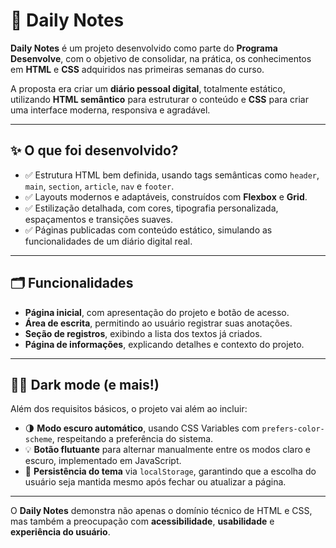 # 🚀 Daily Notes

**Daily Notes** é um projeto desenvolvido como parte do **Programa Desenvolve**, com o objetivo de consolidar, na prática, os conhecimentos em **HTML** e **CSS** adquiridos nas primeiras semanas do curso.

A proposta era criar um **diário pessoal digital**, totalmente estático, utilizando **HTML semântico** para estruturar o conteúdo e **CSS** para criar uma interface moderna, responsiva e agradável.

---

## ✨ O que foi desenvolvido?

- ✅ Estrutura HTML bem definida, usando tags semânticas como `header`, `main`, `section`, `article`, `nav` e `footer`.
- ✅ Layouts modernos e adaptáveis, construídos com **Flexbox** e **Grid**.
- ✅ Estilização detalhada, com cores, tipografia personalizada, espaçamentos e transições suaves.
- ✅ Páginas publicadas com conteúdo estático, simulando as funcionalidades de um diário digital real.

---

## 🗂️ Funcionalidades

- **Página inicial**, com apresentação do projeto e botão de acesso.
- **Área de escrita**, permitindo ao usuário registrar suas anotações.
- **Seção de registros**, exibindo a lista dos textos já criados.
- **Página de informações**, explicando detalhes e contexto do projeto.

---

## 🌙✨ Dark mode (e mais!)

Além dos requisitos básicos, o projeto vai além ao incluir:

- 🌗 **Modo escuro automático**, usando CSS Variables com `prefers-color-scheme`, respeitando a preferência do sistema.
- 💡 **Botão flutuante** para alternar manualmente entre os modos claro e escuro, implementado em JavaScript.
- 💾 **Persistência do tema** via `localStorage`, garantindo que a escolha do usuário seja mantida mesmo após fechar ou atualizar a página.

---

O **Daily Notes** demonstra não apenas o domínio técnico de HTML e CSS, mas também a preocupação com **acessibilidade**, **usabilidade** e **experiência do usuário**.
